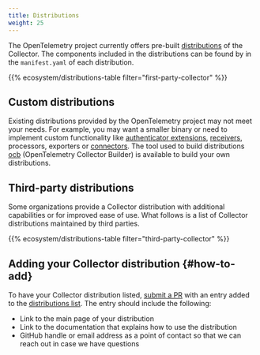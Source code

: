 ```yaml
---
title: Distributions
weight: 25
---
```


The OpenTelemetry project currently offers pre-built [distributions][] of the
Collector. The components included in the distributions can be found by in the
`manifest.yaml` of each distribution.

[distributions]:
  https://github.com/open-telemetry/opentelemetry-collector-releases/tree/main/distributions

{{% ecosystem/distributions-table filter="first-party-collector" %}}

## Custom distributions

Existing distributions provided by the OpenTelemetry project may not meet your
needs. For example, you may want a smaller binary or need to implement custom
functionality like
[authenticator extensions](../building/authenticator-extension),
[receivers](../building/receiver), processors, exporters or
[connectors](../building/connector). The tool used to build distributions
[ocb](../custom-collector) (OpenTelemetry Collector Builder) is available to
build your own distributions.

## Third-party distributions

Some organizations provide a Collector distribution with additional capabilities
or for improved ease of use. What follows is a list of Collector distributions
maintained by third parties.

{{% ecosystem/distributions-table filter="third-party-collector" %}}

## Adding your Collector distribution {#how-to-add}

To have your Collector distribution listed, [submit a PR][] with an entry added
to the [distributions list][]. The entry should include the following:

- Link to the main page of your distribution
- Link to the documentation that explains how to use the distribution
- GitHub handle or email address as a point of contact so that we can reach out
  in case we have questions

[submit a PR]: /docs/contributing/pull-requests/
[distributions list]:
  https://github.com/open-telemetry/opentelemetry.io/tree/main/data/ecosystem/distributions.yaml
